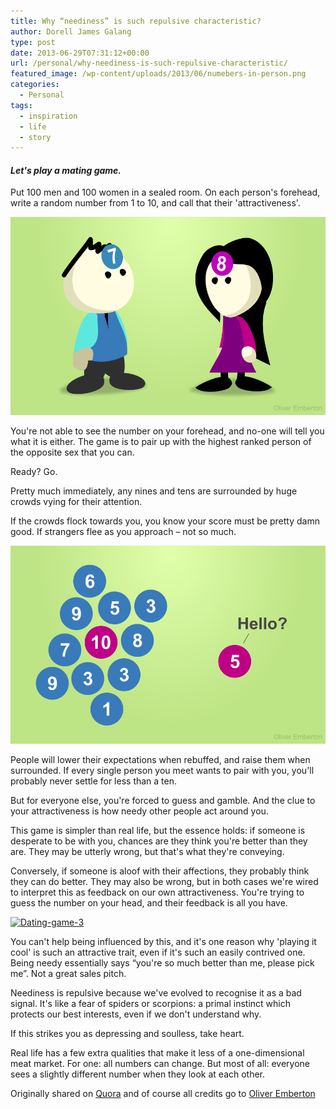 ```yaml
---
title: Why “neediness” is such repulsive characteristic?
author: Dorell James Galang
type: post
date: 2013-06-29T07:31:12+00:00
url: /personal/why-neediness-is-such-repulsive-characteristic/
featured_image: /wp-content/uploads/2013/06/numebers-in-person.png
categories:
  - Personal
tags:
  - inspiration
  - life
  - story
---
```


#### _Let's play a mating game._

Put 100 men and 100 women in a sealed room. On each person's forehead, write a random number from 1 to 10, and call that their 'attractiveness'.

![](./numebers-in-person.png)

You're not able to see the number on your forehead, and no-one will tell you what it is either. The game is to pair up with the highest ranked person of the opposite sex that you can.

Ready? Go.

Pretty much immediately, any nines and tens are surrounded by huge crowds vying for their attention.

If the crowds flock towards you, you know your score must be pretty damn good. If strangers flee as you approach &#8211; not so much.

![](./numbers-ranking.png)

People will lower their expectations when rebuffed, and raise them when surrounded. If every single person you meet wants to pair with you, you'll probably never settle for less than a ten.

But for everyone else, you're forced to guess and gamble. And the clue to your attractiveness is how needy other people act around you.

This game is simpler than real life, but the essence holds: if someone is desperate to be with you, chances are they think you're better than they are. They may be utterly wrong, but that's what they're conveying.

Conversely, if someone is aloof with their affections, they probably think they can do better. They may also be wrong, but in both cases we're wired to interpret this as feedback on our own attractiveness. You're trying to guess the number on your head, and their feedback is all you have.

[<img src="https://i0.wp.com/dorellwp.localhost/wp-content/uploads/2013/06/Dating-game-3.png?resize=900%2C566" alt="Dating-game-3" width="900" height="566" class="aligncenter size-full wp-image-1154" srcset="https://i0.wp.com/dorellwp.localhost/wp-content/uploads/2013/06/Dating-game-3.png?w=900 900w, https://i0.wp.com/dorellwp.localhost/wp-content/uploads/2013/06/Dating-game-3.png?resize=300%2C188 300w, https://i0.wp.com/dorellwp.localhost/wp-content/uploads/2013/06/Dating-game-3.png?resize=260%2C163 260w, https://i0.wp.com/dorellwp.localhost/wp-content/uploads/2013/06/Dating-game-3.png?resize=360%2C225 360w, https://i0.wp.com/dorellwp.localhost/wp-content/uploads/2013/06/Dating-game-3.png?resize=560%2C352 560w, https://i0.wp.com/dorellwp.localhost/wp-content/uploads/2013/06/Dating-game-3.png?resize=760%2C477 760w" sizes="(max-width: 900px) 100vw, 900px" data-recalc-dims="1" />][3]

You can't help being influenced by this, and it's one reason why 'playing it cool' is such an attractive trait, even if it's such an easily contrived one. Being needy essentially says &#8220;you're so much better than me, please pick me&#8221;. Not a great sales pitch.

Neediness is repulsive because we've evolved to recognise it as a bad signal. It's like a fear of spiders or scorpions: a primal instinct which protects our best interests, even if we don't understand why.

If this strikes you as depressing and soulless, take heart.

Real life has a few extra qualities that make it less of a one-dimensional meat market. For one: all numbers can change. But most of all: everyone sees a slightly different number when they look at each other.

Originally shared on <a href="http://www.quora.com/Psychology/Why-is-neediness-such-a-repulsive-characteristic" target="_blank">Quora</a> and of course all credits go to <a href="http://www.quora.com/Oliver-Emberton" target="_blank">Oliver Emberton</a>

[1]: https://i1.wp.com/dorellwp.localhost/wp-content/uploads/2013/06/numebers-in-person.png
[2]: https://i0.wp.com/dorellwp.localhost/wp-content/uploads/2013/06/numbers-ranking.png
[3]: https://i0.wp.com/dorellwp.localhost/wp-content/uploads/2013/06/Dating-game-3.png
